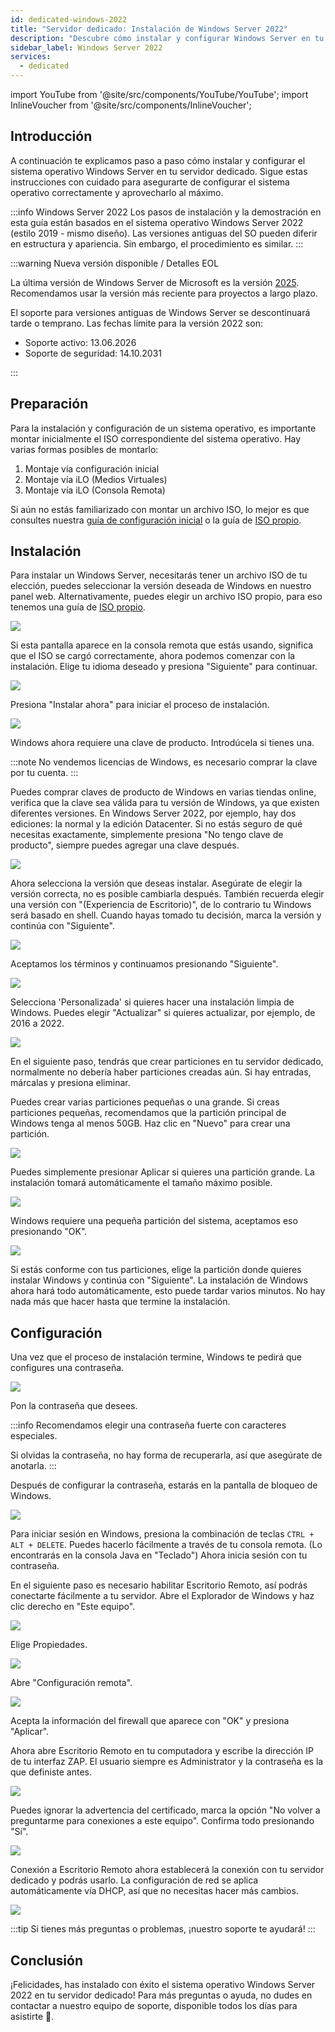 ```yaml
---
id: dedicated-windows-2022
title: "Servidor dedicado: Instalación de Windows Server 2022"
description: "Descubre cómo instalar y configurar Windows Server en tu servidor dedicado para un rendimiento y seguridad óptimos → Aprende más ahora"
sidebar_label: Windows Server 2022
services:
  - dedicated
---
```


import YouTube from '@site/src/components/YouTube/YouTube';
import InlineVoucher from '@site/src/components/InlineVoucher';

## Introducción
A continuación te explicamos paso a paso cómo instalar y configurar el sistema operativo Windows Server en tu servidor dedicado. Sigue estas instrucciones con cuidado para asegurarte de configurar el sistema operativo correctamente y aprovecharlo al máximo.

:::info Windows Server 2022
Los pasos de instalación y la demostración en esta guía están basados en el sistema operativo Windows Server 2022 (estilo 2019 - mismo diseño). Las versiones antiguas del SO pueden diferir en estructura y apariencia. Sin embargo, el procedimiento es similar.
:::

:::warning Nueva versión disponible / Detalles EOL

La última versión de Windows Server de Microsoft es la versión [2025](dedicated-windows.md). Recomendamos usar la versión más reciente para proyectos a largo plazo.

El soporte para versiones antiguas de Windows Server se descontinuará tarde o temprano. Las fechas límite para la versión 2022 son:

- Soporte activo: 13.06.2026
- Soporte de seguridad: 14.10.2031

:::

<InlineVoucher />

## Preparación
Para la instalación y configuración de un sistema operativo, es importante montar inicialmente el ISO correspondiente del sistema operativo. Hay varias formas posibles de montarlo:

1. Montaje vía configuración inicial
2. Montaje vía iLO (Medios Virtuales)
3. Montaje vía iLO (Consola Remota)

Si aún no estás familiarizado con montar un archivo ISO, lo mejor es que consultes nuestra [guía de configuración inicial](dedicated-setup.md) o la guía de [ISO propio](dedicated-iso.md).



## Instalación
Para instalar un Windows Server, necesitarás tener un archivo ISO de tu elección, puedes seleccionar la versión deseada de Windows en nuestro panel web. Alternativamente, puedes elegir un archivo ISO propio, para eso tenemos una guía de [ISO propio](dedicated-iso.md).

![](https://screensaver01.zap-hosting.com/index.php/s/DDNsa9zjbXng9Z6/preview)

Si esta pantalla aparece en la consola remota que estás usando, significa que el ISO se cargó correctamente, ahora podemos comenzar con la instalación.
Elige tu idioma deseado y presiona "Siguiente" para continuar.

![](https://screensaver01.zap-hosting.com/index.php/s/iyjwCCSmjPqiDMt/preview)

Presiona "Instalar ahora" para iniciar el proceso de instalación.

![](https://screensaver01.zap-hosting.com/index.php/s/y8rXwXfrnRRD9fZ/preview)

Windows ahora requiere una clave de producto. Introdúcela si tienes una.

:::note
No vendemos licencias de Windows, es necesario comprar la clave por tu cuenta.
:::

Puedes comprar claves de producto de Windows en varias tiendas online, verifica que la clave sea válida para tu versión de Windows, ya que existen diferentes versiones.
En Windows Server 2022, por ejemplo, hay dos ediciones: la normal y la edición Datacenter.
Si no estás seguro de qué necesitas exactamente, simplemente presiona "No tengo clave de producto", siempre puedes agregar una clave después.

![](https://screensaver01.zap-hosting.com/index.php/s/jH5dYQBq7FtT2SL/preview)

Ahora selecciona la versión que deseas instalar.
Asegúrate de elegir la versión correcta, no es posible cambiarla después.
También recuerda elegir una versión con "(Experiencia de Escritorio)", de lo contrario tu Windows será basado en shell.
Cuando hayas tomado tu decisión, marca la versión y continúa con "Siguiente".

![](https://screensaver01.zap-hosting.com/index.php/s/9GRPiS3JpFPyJYk/preview)

Aceptamos los términos y continuamos presionando "Siguiente".

![](https://screensaver01.zap-hosting.com/index.php/s/Bbfj7R2RdkNkMzq/preview)

Selecciona 'Personalizada' si quieres hacer una instalación limpia de Windows. Puedes elegir "Actualizar" si quieres actualizar, por ejemplo, de 2016 a 2022.

![](https://screensaver01.zap-hosting.com/index.php/s/8zkx8grPTCSgprQ/preview)

En el siguiente paso, tendrás que crear particiones en tu servidor dedicado, normalmente no debería haber particiones creadas aún. Si hay entradas, márcalas y presiona eliminar.

Puedes crear varias particiones pequeñas o una grande. Si creas particiones pequeñas, recomendamos que la partición principal de Windows tenga al menos 50GB.
Haz clic en "Nuevo" para crear una partición.

![](https://screensaver01.zap-hosting.com/index.php/s/GtBxwdETkNeSGcT/preview)

Puedes simplemente presionar Aplicar si quieres una partición grande. La instalación tomará automáticamente el tamaño máximo posible.

![](https://screensaver01.zap-hosting.com/index.php/s/xWr3ySfyGdYbxKt/preview)

Windows requiere una pequeña partición del sistema, aceptamos eso presionando "OK".

![](https://screensaver01.zap-hosting.com/index.php/s/B2JPRH3pYRt323x/preview)

Si estás conforme con tus particiones, elige la partición donde quieres instalar Windows y continúa con "Siguiente".
La instalación de Windows ahora hará todo automáticamente, esto puede tardar varios minutos.
No hay nada más que hacer hasta que termine la instalación.

## Configuración

Una vez que el proceso de instalación termine, Windows te pedirá que configures una contraseña.

![](https://screensaver01.zap-hosting.com/index.php/s/Zmn6zJyPWAM5MHG/preview)

Pon la contraseña que desees.

:::info
Recomendamos elegir una contraseña fuerte con caracteres especiales.

Si olvidas la contraseña, no hay forma de recuperarla, así que asegúrate de anotarla.
:::

Después de configurar la contraseña, estarás en la pantalla de bloqueo de Windows.

![](https://screensaver01.zap-hosting.com/index.php/s/ddxASYsjNgwHX5i/preview)

Para iniciar sesión en Windows, presiona la combinación de teclas `CTRL + ALT + DELETE`. Puedes hacerlo fácilmente a través de tu consola remota.
(Lo encontrarás en la consola Java en "Teclado")
Ahora inicia sesión con tu contraseña.

En el siguiente paso es necesario habilitar Escritorio Remoto, así podrás conectarte fácilmente a tu servidor.
Abre el Explorador de Windows y haz clic derecho en "Este equipo".

![](https://screensaver01.zap-hosting.com/index.php/s/HSnnXftNbXNYjq6/preview)

Elige Propiedades.

![](https://screensaver01.zap-hosting.com/index.php/s/g2CFHpdrZ3E8g29/preview)

Abre "Configuración remota".

![](https://screensaver01.zap-hosting.com/index.php/s/e8Q4rixGtBZZH35/preview)

Acepta la información del firewall que aparece con "OK" y presiona "Aplicar".

Ahora abre Escritorio Remoto en tu computadora y escribe la dirección IP de tu interfaz ZAP.
El usuario siempre es Administrator y la contraseña es la que definiste antes.

![](https://screensaver01.zap-hosting.com/index.php/s/w97g9aDrpM8EjpA/preview)

Puedes ignorar la advertencia del certificado, marca la opción "No volver a preguntarme para conexiones a este equipo".
Confirma todo presionando "Sí".

![](https://screensaver01.zap-hosting.com/index.php/s/SqqCdBZRYysz8yj/preview)

Conexión a Escritorio Remoto ahora establecerá la conexión con tu servidor dedicado y podrás usarlo.
La configuración de red se aplica automáticamente vía DHCP, así que no necesitas hacer más cambios.

![](https://screensaver01.zap-hosting.com/index.php/s/9BEEiFAtJ2jCoCk/preview)

:::tip
Si tienes más preguntas o problemas, ¡nuestro soporte te ayudará!
:::


## Conclusión
¡Felicidades, has instalado con éxito el sistema operativo Windows Server 2022 en tu servidor dedicado! Para más preguntas o ayuda, no dudes en contactar a nuestro equipo de soporte, disponible todos los días para asistirte 🙂.

<InlineVoucher />